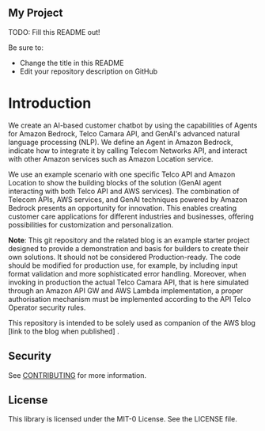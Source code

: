 ## My Project

TODO: Fill this README out!

Be sure to:

* Change the title in this README
* Edit your repository description on GitHub

# Introduction  
We create an AI-based customer chatbot by using the capabilities of Agents for Amazon Bedrock, Telco Camara API, and GenAI's advanced natural language processing (NLP). We define an Agent in Amazon Bedrock, indicate how to integrate it by calling Telecom Networks API, and interact with other Amazon services such as Amazon Location service.

We use an example scenario with one specific Telco API and Amazon Location to show the building blocks of the solution (GenAI agent interacting with both Telco API and AWS services). The combination of Telecom APIs, AWS services, and GenAI techniques powered by Amazon Bedrock presents an opportunity for innovation. This enables creating customer care applications for different industries and businesses, offering possibilities for customization and personalization.

**Note**: This git repository and the related blog is an example starter project designed to provide a demonstration and basis for builders to create their own solutions. It should not be considered Production-ready. The code should be modified for production use, for example, by including input format validation and more sophisticated error handling.  Moreover, when invoking in production the actual Telco Camara API, that is here simulated through an Amazon API GW and AWS Lambda implementation, a proper authorisation mechanism must be implemented according to the API Telco Operator security rules.

This repository is intended to be solely used as companion of the AWS blog [link to the blog when published] . 
## Security

See [CONTRIBUTING](CONTRIBUTING.md#security-issue-notifications) for more information.

## License

This library is licensed under the MIT-0 License. See the LICENSE file.

